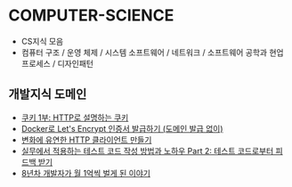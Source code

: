 # COMPUTER-SCIENCE
- CS지식 모음
- 컴퓨터 구조 / 운영 체제 / 시스템 소프트웨어 / 네트워크 / 소프트웨어 공학과 현업 프로세스 / 디자인패턴

## 개발지식 도메인
- [쿠키 1부: HTTP로 설명하는 쿠키](https://www.daleseo.com/http-cookies/)
- [Docker로 Let's Encrypt 인증서 발급하기 (도메인 발급 없이)](https://velog.io/@jungsangu/Docker%EB%A1%9C-Lets-Encrypt-%EC%9D%B8%EC%A6%9D%EC%84%9C-%EB%B0%9C%EA%B8%89%ED%95%98%EA%B8%B0-%EB%8F%84%EB%A9%94%EC%9D%B8-%EB%B0%9C%EA%B8%89-%EC%97%86%EC%9D%B4)
- [변화에 유연한 HTTP 클라이언트 만들기](https://tech.inflab.com/20230723-pure-http-client/)
- [실무에서 적용하는 테스트 코드 작성 방법과 노하우 Part 2: 테스트 코드로부터 피드백 받기](https://tech.kakaopay.com/post/mock-test-code-part-2/)
- [8년차 개발자가 월 1억씩 벌게 된 이야기](https://www.sidehustlerstory.com/p/damon)
